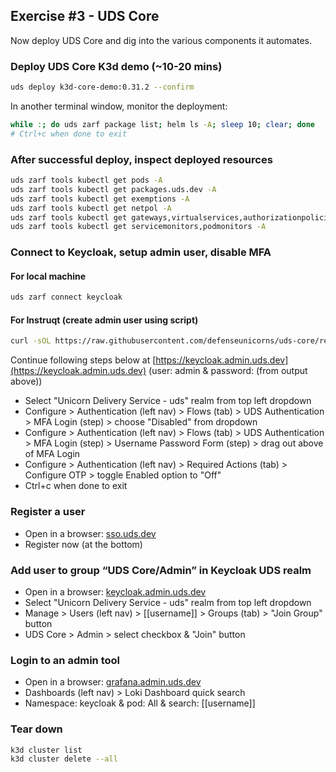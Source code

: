 ## Exercise #3 - UDS Core

Now deploy UDS Core and dig into the various components it automates.

### Deploy UDS Core K3d demo (~10-20 mins)

```sh
uds deploy k3d-core-demo:0.31.2 --confirm
```

In another terminal window, monitor the deployment:

```sh
while :; do uds zarf package list; helm ls -A; sleep 10; clear; done
# Ctrl+c when done to exit
```

### After successful deploy, inspect deployed resources

```sh
uds zarf tools kubectl get pods -A
uds zarf tools kubectl get packages.uds.dev -A
uds zarf tools kubectl get exemptions -A
uds zarf tools kubectl get netpol -A
uds zarf tools kubectl get gateways,virtualservices,authorizationpolicies -A
uds zarf tools kubectl get servicemonitors,podmonitors -A
```

### Connect to Keycloak, setup admin user, disable MFA

#### For local machine

```sh
uds zarf connect keycloak
```

#### For Instruqt (create admin user using script)

```sh
curl -sOL https://raw.githubusercontent.com/defenseunicorns/uds-core/refs/tags/v0.31.2/tasks/utils.yaml && uds run -f utils.yaml keycloak-admin-user && kubectl get secret -n keycloak keycloak-admin-password --template='{{ index .data.password | base64decode}}'; echo
```

Continue following steps below at [https://keycloak.admin.uds.dev](https://keycloak.admin.uds.dev) (user: admin & password: (from output above))

- Select "Unicorn Delivery Service - uds" realm from top left dropdown
- Configure > Authentication (left nav) > Flows (tab) > UDS Authentication > MFA Login (step) > choose "Disabled" from dropdown
- Configure > Authentication (left nav) > Flows (tab) > UDS Authentication > MFA Login (step) > Username Password Form (step) > drag out above of MFA Login
- Configure > Authentication (left nav) > Required Actions (tab) > Configure OTP > toggle Enabled option to "Off"
- Ctrl+c when done to exit

### Register a user

- Open in a browser: [sso.uds.dev](https://sso.uds.dev)
- Register now (at the bottom)

### Add user to group “UDS Core/Admin” in Keycloak UDS realm

- Open in a browser: [keycloak.admin.uds.dev](https://keycloak.admin.uds.dev)
- Select "Unicorn Delivery Service - uds" realm from top left dropdown
- Manage > Users (left nav) > [[username]] > Groups (tab) > "Join Group" button
- UDS Core > Admin > select checkbox & "Join" button

### Login to an admin tool

- Open in a browser: [grafana.admin.uds.dev](https://grafana.admin.uds.dev)
- Dashboards (left nav) > Loki Dashboard quick search
- Namespace: keycloak & pod: All & search: [[username]]

### Tear down

```sh
k3d cluster list
k3d cluster delete --all
```